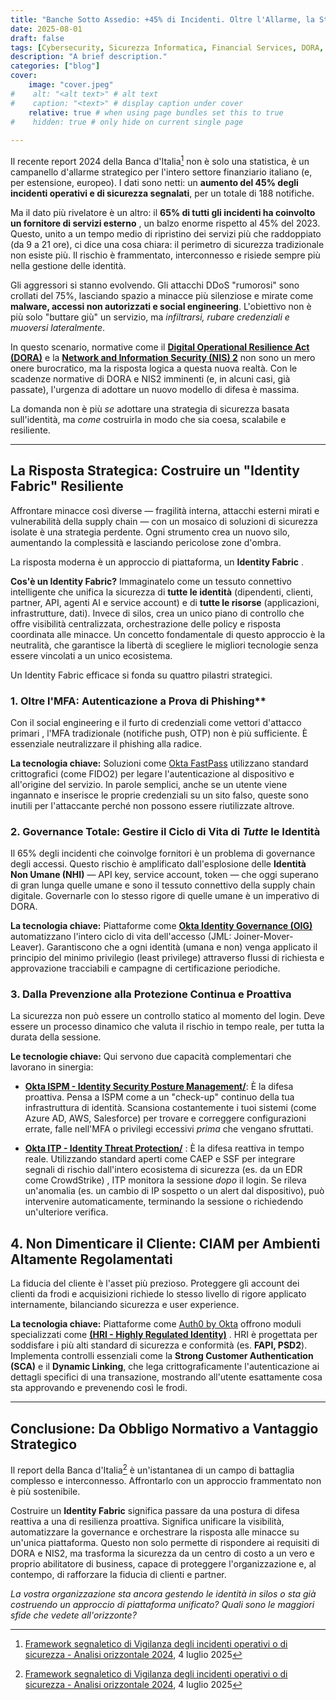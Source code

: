```yaml
---
title: "Banche Sotto Assedio: +45% di Incidenti. Oltre l'Allarme, la Strategia: l'Identity Fabric."
date: 2025-08-01
draft: false
tags: [Cybersecurity, Sicurezza Informatica, Financial Services, DORA, NIS2, IdentityManagement, IAM, CIAM, ZeroTrust, Okta]
description: "A brief description."
categories: ["blog"]
cover:
    image: "cover.jpeg"
#    alt: "<alt text>" # alt text
#    caption: "<text>" # display caption under cover
    relative: true # when using page bundles set this to true
#    hidden: true # only hide on current single page
 
---
```


Il recente report 2024 della Banca d'Italia[^1] non è solo una statistica, è un campanello d'allarme strategico per l'intero settore finanziario italiano (e, per estensione, europeo). I dati sono netti: un **aumento del 45% degli incidenti operativi e di sicurezza segnalati**, per un totale di 188 notifiche.

[^1]:[Framework segnaletico di Vigilanza degli incidenti operativi o di sicurezza - Analisi orizzontale 2024](https://www.bancaditalia.it/compiti/vigilanza/analisi-sistema/approfondimenti-banche-int/Framework-segnaletico-di-Vigilanza-degli-incidenti-operativi-o-di-sicurezza-Analisi-orizzontale-2024.pdf), 4 luglio 2025

Ma il dato più rivelatore è un altro: il **65% di tutti gli incidenti ha coinvolto un fornitore di servizi esterno** , un balzo enorme rispetto al 45% del 2023. Questo, unito a un tempo medio di ripristino dei servizi più che raddoppiato (da 9 a 21 ore), ci dice una cosa chiara: il perimetro di sicurezza tradizionale non esiste più. Il rischio è frammentato, interconnesso e risiede sempre più nella gestione delle identità.

Gli aggressori si stanno evolvendo. Gli attacchi DDoS "rumorosi" sono crollati del 75%, lasciando spazio a minacce più silenziose e mirate come **malware, accessi non autorizzati e social engineering**. L'obiettivo non è più solo "buttare giù" un servizio, ma *infiltrarsi, rubare credenziali e muoversi lateralmente*.

In questo scenario, normative come il **[Digital Operational Resilience Act (DORA)](https://www.digital-operational-resilience-act.com/)**  e la **[Network and Information Security (NIS) 2](https://www.nis-2-directive.com/)** non sono un mero onere burocratico, ma la risposta logica a questa nuova realtà. Con le scadenze normative di DORA e NIS2 imminenti (e, in alcuni casi, già passate), l'urgenza di adottare un nuovo modello di difesa è massima.

La domanda non è più *se* adottare una strategia di sicurezza basata sull'identità, ma *come* costruirla in modo che sia coesa, scalabile e resiliente.

---

## **La Risposta Strategica: Costruire un "Identity Fabric" Resiliente**

Affrontare minacce così diverse — fragilità interna, attacchi esterni mirati e vulnerabilità della supply chain — con un mosaico di soluzioni di sicurezza isolate è una strategia perdente. Ogni strumento crea un nuovo silo, aumentando la complessità e lasciando pericolose zone d'ombra.

La risposta moderna è un approccio di piattaforma, un **Identity Fabric** .

**Cos'è un Identity Fabric?** Immaginatelo come un tessuto connettivo intelligente che unifica la sicurezza di **tutte le identità** (dipendenti, clienti, partner, API, agenti AI e service account) e di **tutte le risorse** (applicazioni, infrastrutture, dati). Invece di silos, crea un unico piano di controllo che offre visibilità centralizzata, orchestrazione delle policy e risposta coordinata alle minacce. Un concetto fondamentale di questo approccio è la neutralità, che garantisce la libertà di scegliere le migliori tecnologie senza essere vincolati a un unico ecosistema.

Un Identity Fabric efficace si fonda su quattro pilastri strategici.

### 1. Oltre l'MFA: Autenticazione a Prova di Phishing**

Con il social engineering e il furto di credenziali come vettori d'attacco primari , l'MFA tradizionale (notifiche push, OTP) non è più sufficiente. È essenziale neutralizzare il phishing alla radice.

**La tecnologia chiave:** Soluzioni come [Okta FastPass](https://www.okta.com/products/fastpass/)  utilizzano standard crittografici (come FIDO2) per legare l'autenticazione al dispositivo e all'origine del servizio. In parole semplici, anche se un utente viene ingannato e inserisce le proprie credenziali su un sito falso, queste sono inutili per l'attaccante perché non possono essere riutilizzate altrove.

### 2. Governance Totale: Gestire il Ciclo di Vita di *Tutte* le Identità

Il 65% degli incidenti che coinvolge fornitori  è un problema di governance degli accessi. Questo rischio è amplificato dall'esplosione delle **Identità Non Umane (NHI)** — API key, service account, token — che oggi superano di gran lunga quelle umane  e sono il tessuto connettivo della supply chain digitale. Governarle con lo stesso rigore di quelle umane è un imperativo di DORA.

**La tecnologia chiave:** Piattaforme come **[Okta Identity Governance (OIG)](https://www.okta.com/products/identity-governance/)** automatizzano l'intero ciclo di vita dell'accesso (JML: Joiner-Mover-Leaver). Garantiscono che a ogni identità (umana e non) venga applicato il principio del minimo privilegio (least privilege) attraverso flussi di richiesta e approvazione tracciabili e campagne di certificazione periodiche.

### 3. Dalla Prevenzione alla Protezione Continua e Proattiva

La sicurezza non può essere un controllo statico al momento del login. Deve essere un processo dinamico che valuta il rischio in tempo reale, per tutta la durata della sessione.

**Le tecnologie chiave:** Qui servono due capacità complementari che lavorano in sinergia:

* **[Okta ISPM - Identity Security Posture Management/](https://www.okta.com/products/identity-security-posture-management/)**: È la difesa proattiva. Pensa a ISPM come a un "check-up" continuo della tua infrastruttura di identità. Scansiona costantemente i tuoi sistemi (come Azure AD, AWS, Salesforce) per trovare e correggere configurazioni errate, falle nell'MFA o privilegi eccessivi *prima* che vengano sfruttati.

* **[Okta ITP - Identity Threat Protection/](https://www.okta.com/products/identity-threat-protection/)** : È la difesa reattiva in tempo reale. Utilizzando standard aperti come CAEP e SSF per integrare segnali di rischio dall'intero ecosistema di sicurezza (es. da un EDR come CrowdStrike) , ITP monitora la sessione *dopo* il login. Se rileva un'anomalia (es. un cambio di IP sospetto o un alert dal dispositivo), può intervenire automaticamente, terminando la sessione o richiedendo un'ulteriore verifica.

## 4. Non Dimenticare il Cliente: CIAM per Ambienti Altamente Regolamentati

La fiducia del cliente è l'asset più prezioso. Proteggere gli account dei clienti da frodi e acquisizioni richiede lo stesso livello di rigore applicato internamente, bilanciando sicurezza e user experience.

**La tecnologia chiave:** Piattaforme come [Auth0 by Okta](https://auth0.com/) offrono moduli specializzati come **[(HRI - Highly Regulated Identity)](https://auth0.com/features/highly-regulated-identity)** . HRI è progettata per soddisfare i più alti standard di sicurezza e conformità (es. **FAPI, PSD2**). Implementa controlli essenziali come la **Strong Customer Authentication (SCA)** e il **Dynamic Linking**, che lega crittograficamente l'autenticazione ai dettagli specifici di una transazione, mostrando all'utente esattamente cosa sta approvando e prevenendo così le frodi.

---

## Conclusione: Da Obbligo Normativo a Vantaggio Strategico

Il report della Banca d'Italia[^1] è un'istantanea di un campo di battaglia complesso e interconnesso. Affrontarlo con un approccio frammentato non è più sostenibile.

Costruire un **Identity Fabric** significa passare da una postura di difesa reattiva a una di resilienza proattiva. Significa unificare la visibilità, automatizzare la governance e orchestrare la risposta alle minacce su un'unica piattaforma. Questo non solo permette di rispondere ai requisiti di DORA e NIS2, ma trasforma la sicurezza da un centro di costo a un vero e proprio abilitatore di business, capace di proteggere l'organizzazione e, al contempo, di rafforzare la fiducia di clienti e partner.

*La vostra organizzazione sta ancora gestendo le identità in silos o sta già costruendo un approccio di piattaforma unificato? Quali sono le maggiori sfide che vedete all'orizzonte?*
